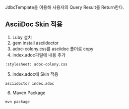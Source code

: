JdbcTemplate을 이용해 사용자의 Query Result를 Return한다.

## AsciiDoc Skin 적용
1. Luby 설치
2. gem install asciidoctor
3. adoc-colony.css를 asciidoc 폴더로 copy 
4. index.adoc파일에 내용 추가
```
:stylesheet: adoc-colony.css
```
5. index.adoc에 Skin 적용
```shell
asciidoctor index.adoc
```
6. Maven Package
```shell
mvn package
```